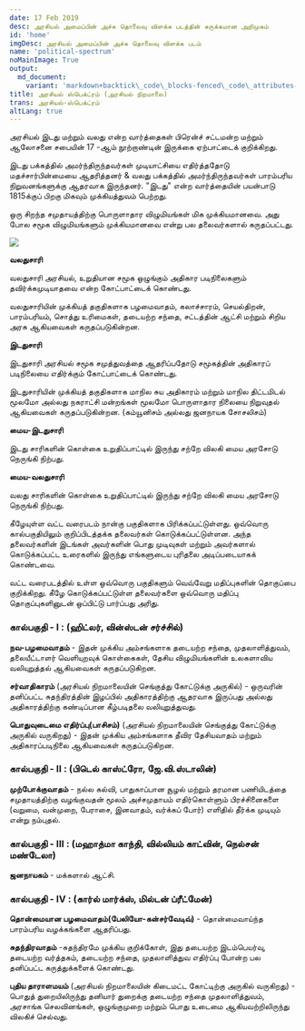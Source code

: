 ```yaml
---
date: 17 Feb 2019
desc: அரசியல் அமைப்பின் அச்சு தொலைவு விளக்க படத்தின் சுருக்கமான அறிமுகம்
id: 'home'
imgDesc: அரசியல் அமைப்பின் அச்சு தொலைவு விளக்க படம்
name: 'political-spectrum'
noMainImage: True
output:
  md_document:
    variant: 'markdown+backtick\_code\_blocks-fenced\_code\_attributes-header\_attributes'
title: அரசியல் ஸ்பெக்ட்ரம் (அரசியல் நிறமாலை)
trans: அரசியல்-ஸ்பெக்ட்ரம்
altLang: true
---
```


அரசியல் இடது மற்றும் வலது என்ற வார்த்தைகள் பிரென்ச் சட்டமன்ற மற்றும் ஆலோசனை சபையின் 17 -ஆம் நூற்றாண்டின் இருக்கை ஏற்பாட்டைக் குறிக்கிறது. 

இடது பக்கத்தில் அமர்ந்திருந்தவர்கள் முடியாட்சியை எதிர்த்ததோடு மதச்சார்பின்மையை ஆதரித்தனர் & வலது பக்கத்தில் அமர்ந்திருந்தவர்கள் பாரம்பரிய நிறுவனங்களுக்கு ஆதரவாக இருந்தனர். "இடது" என்ற வார்த்தையின் பயன்பாடு 1815க்குப் பிறகு மிகவும் முக்கியத்துவம் பெற்றது.

ஒரு சிறந்த சமுதாயத்திற்கு பொருளாதார விழுமியங்கள் மிக முக்கியமானவை. அது போல சமூக விழுமியங்களும் முக்கியமானவை என்று பல தலைவர்களால் கருதப்பட்டது. 


![](/politics/political-spectrum/politicalspectrum.svg)

**வலதுசாரி**

வலதுசாரி அரசியல், உறுதியான சமூக ஒழுங்கும் அதிகார படிநிலைகளும் தவிர்க்கமுடியாதவை என்ற கோட்பாட்டைக் கொண்டது.   

வலதுசாரியின் முக்கியத் தகுதிகளாக பழமைவாதம், கலாச்சாரம், செயல்திறன், பாரம்பரியம், சொத்து உரிமைகள், தடையற்ற சந்தை, சட்டத்தின் ஆட்சி மற்றும் சிறிய அரசு ஆகியவைகள் கருதப்படுகின்றன.

**இடதுசாரி**

இடதுசாரி அரசியல் சமூக சமுத்துவத்தை ஆதரிப்பதோடு சமூகத்தின்  அதிகாரப் படிநிலையை எதிர்க்கும் கோட்பாட்டைக் கொண்டது. 

இடதுசாரியின் முக்கியத் தகுதிகளாக மாநில சுய அதிகாரம்  மற்றும் மாநில திட்டமிடல் மூலமோ அல்லது நகராட்சி மன்றங்கள் மூலமோ பொருளாதார நிலையை  நிறுவுதல் ஆகியவைகள் கருதப்படுகின்றன. (கம்யூனிசம் அல்லது ஜனநாயக சோசலிசம்) 

**மைய-இடதுசாரி**

இடது சாரிகளின் கொள்கை உறுதிப்பாட்டில் இருந்து சற்றே விலகி மைய அரசோடு நெருங்கி நிற்பது. 

**மைய-வலதுசாரி**

வலது சாரிகளின் கொள்கை உறுதிப்பாட்டில் இருந்து சற்றே விலகி மைய அரசோடு நெருங்கி நிற்பது. 


கீழேயுள்ள வட்ட வரைபடம் நான்கு பகுதிகளாக பிரிக்கப்பட்டுள்ளது. ஒவ்வொரு கால்பகுதியிலும் குறிப்பிடத்தக்க தலைவர்கள்  கொடுக்கப்பட்டுள்ளன. அந்த தலைவர்களின் இடங்கள் அவர்களின் பொது முடிவுகள் மற்றும் அவர்களால் கொடுக்கப்பட்ட உரைகளில் இருந்து எங்களுடைய புரிதலை அடிப்படையாகக் கொண்டவை. 


வட்ட வரைபடத்தில் உள்ள ஒவ்வொரு பகுதிகளும் வெவ்வேறு மதிப்புகளின் தொகுப்பை குறிக்கிறது. கீழே கொடுக்கப்பட்டுள்ள தலைவர்களை ஒவ்வொரு மதிப்பு தொகுப்புகளினுடன் ஒப்பிட்டு பார்ப்பது அரிது.

### கால்பகுதி - I : (ஹிட்லர், வின்ஸ்டன் சர்ச்சில்)

**நவ-பழமைவாதம்** - இதன் முக்கிய அம்சங்களாக தடையற்ற சந்தை, முதலாளித்துவம், தலையீட்டாளர் வெளியுறவுக் கொள்கைகள், தேசிய விழுமியங்களின் உலகளாவிய வலியுறுத்தல் ஆகியவைகள் கருதப்படுகிறன.

**சர்வாதிகாரம்** (அரசியல் நிறமாலையின் செங்குத்து கோட்டுக்கு அருகில்) - ஒருவரின் தனிப்பட்ட சுதந்திரத்தின் இழப்பில் அதிகாரத்திற்கு ஆதரவாக இருப்பது அல்லது அதிகாரத்திற்கு கண்டிப்பான கீழ்படிதலை வலியுறுத்துவது. 

**பொதுவுடைமை எதிர்ப்பு(பாசிசம்)** (அரசியல் நிறமாலையின் செங்குத்து கோட்டுக்கு அருகில் வருகிறது) - இதன் முக்கிய அம்சங்களாக தீவிர தேசியவாதம் மற்றும் அதிகாரப்படிநிலை ஆகியவைகள் கருதப்படுகிறன.

### கால்பகுதி - II : (பிடெல் காஸ்ட்ரோ, ஜே.வி.ஸ்டாலின்)

**முற்போக்குவாதம்** - நல்ல கல்வி, பாதுகாப்பான சூழல் மற்றும் தரமான பணியிடத்தை சமுதாயத்திற்கு வழங்குவதன் மூலம் அச்சமுதாயம் எதிர்கொள்ளும் பிரச்சினைகளை (வறுமை, வன்முறை, பேராசை, இனவாதம், வர்க்கப் போர்) எளிதில் தீர்க்க முடியும் என்று நம்புதல்.
  
### கால்பகுதி - III : (மஹாத்மா காந்தி, வில்லியம் காட்வின், நெல்சன் மண்டேலா)

**ஜனநாயகம்** - மக்களால் ஆட்சி.

### கால்பகுதி - IV : (கார்ல் மார்க்ஸ், மில்டன் ப்ரீட்மேன்)

**தொன்மையான பழமைவாதம்(பேலியோ-கன்சர்வேடிவ்)** - தொன்மைவாய்ந்த பாரம்பரிய வழக்கங்களை ஆதரிப்பது. 
 
**சுதந்திரவாதம்** -சுதந்திரமே முக்கிய குறிக்கோள், இது தடையற்ற இடம்பெயர்வு, தடையற்ற வர்த்தகம், தடையற்ற சந்தை, முதலாளித்துவ எதிர்ப்பு போன்ற பல தனிப்பட்ட கருத்துக்களைக் கொண்டது.

**புதிய தாராளமயம்** (அரசியல் நிறமாலையின் கிடைமட்ட கோட்டிற்கு அருகில் வருகிறது) - பொதுத் துறையிலிருந்து தனியார் துறைக்கு தடையற்ற சந்தை முதலாளித்துவம், அரசாங்க செலவினங்கள், ஒழுங்குமுறை மற்றும் பொது உடைமை ஆகியவற்றிலிருந்து விலகிச் செல்வது.

